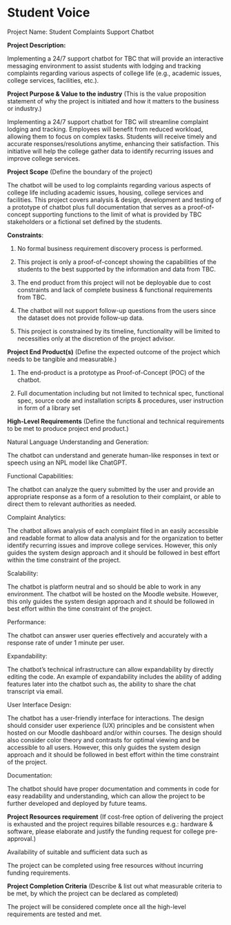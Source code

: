 # Student Voice
Project Name: Student Complaints Support Chatbot



**Project Description:**


Implementing a 24/7 support chatbot for TBC that will provide an interactive messaging environment to assist students with lodging and tracking complaints regarding various aspects of college life (e.g., academic issues, college services, facilities, etc.).



**Project Purpose & Value to the industry** (This is the value proposition statement of why the project is initiated and how it matters to the business or industry.)


Implementing a 24/7 support chatbot for TBC will streamline complaint lodging and tracking. Employees will benefit from reduced workload, allowing them to focus on complex tasks. Students will receive timely and accurate responses/resolutions anytime, enhancing their satisfaction. This initiative will help the college gather data to identify recurring issues and improve college services.



**Project Scope** (Define the boundary of the project)


The chatbot will be used to log complaints regarding various aspects of college life including academic issues, housing, college services and facilities. This project covers analysis & design, development and testing of a prototype of chatbot plus full documentation that serves as a proof-of-concept supporting functions to the limit of what is provided by TBC stakeholders or a fictional set defined by the students.



**Constraints**:

1. No formal business requirement discovery process is performed.

2. This project is only a proof-of-concept showing the capabilities of the students to the best supported by the information and data from TBC.

3. The end product from this project will not be deployable due to cost constraints and lack of complete business & functional requirements from TBC.

4. The chatbot will not support follow-up questions from the users since the dataset does not provide follow-up data.

5. This project is constrained by its timeline, functionality will be limited to necessities only at the discretion of the project advisor.




**Project End Product(s)** (Define the expected outcome of the project which needs to be tangible and measurable.)


1. The end-product is a prototype as Proof-of-Concept (POC) of the chatbot.

2. Full documentation including but not limited to technical spec, functional spec, source code and installation scripts & procedures, user instruction in form of a library set


**High-Level Requirements** (Define the functional and technical requirements to be met to produce project end product.)


Natural Language Understanding and Generation:

The chatbot can understand and generate human-like responses in text or speech using an NPL model like ChatGPT.


Functional Capabilities:

The chatbot can analyze the query submitted by the user and provide an appropriate response as a form of a resolution to their complaint, or able to direct them to relevant authorities as needed.


Complaint Analytics:

The chatbot allows analysis of each complaint filed in an easily accessible and readable format to allow data analysis and for the organization to better identify recurring issues and improve college services. However, this only guides the system design approach and it should be followed in best effort within the time constraint of the project.



Scalability:

The chatbot is platform neutral and so should be able to work in any environment. The chatbot will be hosted on the Moodle website. However, this only guides the system design approach and it should be followed in best effort within the time constraint of the project.


Performance:

The chatbot can answer user queries effectively and accurately with a response rate of under 1 minute per user.


Expandability:

The chatbot’s technical infrastructure can allow expandability by directly editing the code. An example of expandability includes the ability of adding features later into the chatbot such as, the ability to share the chat transcript via email.


User Interface Design:

The chatbot has a user-friendly interface for interactions. The design should consider user experience (UX) principles and be consistent when hosted on our Moodle dashboard and/or within courses. The design should also consider color theory and contrasts for optimal viewing and be accessible to all users. However, this only guides the system design approach and it should be followed in best effort within the time constraint of the project.



Documentation:

The chatbot should have proper documentation and comments in code for easy readability and understanding, which can allow the project to be further developed and deployed by future teams.




**Project Resources requirement** (If cost-free option of delivering the project is exhausted and the project requires billable resources e.g.: hardware & software, please elaborate and justify the funding request for college pre-approval.)


Availability of suitable and sufficient data such as

The project can be completed using free resources without incurring funding requirements.



**Project Completion Criteria** (Describe & list out what measurable criteria to be met, by which the project can be declared as completed)


The project will be considered complete once all the high-level requirements are tested and met.
